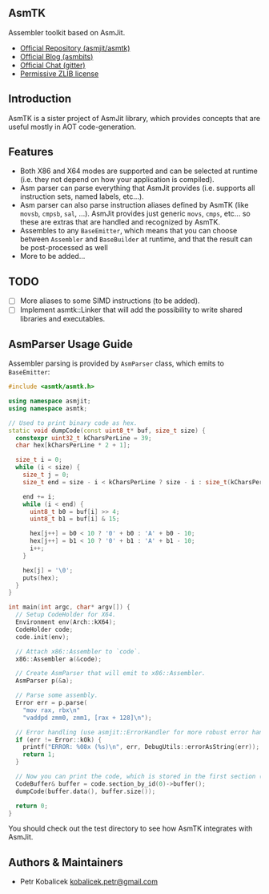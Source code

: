 AsmTK
-----

Assembler toolkit based on AsmJit.

  * [Official Repository (asmjit/asmtk)](https://github.com/asmjit/asmtk)
  * [Official Blog (asmbits)](https://asmbits.blogspot.com/ncr)
  * [Official Chat (gitter)](https://gitter.im/asmjit/asmjit)
  * [Permissive ZLIB license](./LICENSE.md)

Introduction
------------

AsmTK is a sister project of AsmJit library, which provides concepts that are useful mostly in AOT code-generation.

Features
--------

  * Both X86 and X64 modes are supported and can be selected at runtime (i.e. they not depend on how your application is compiled).
  * Asm parser can parse everything that AsmJit provides (i.e. supports all instruction sets, named labels, etc...).
  * Asm parser can also parse instruction aliases defined by AsmTK (like `movsb`, `cmpsb`, `sal`, ...). AsmJit provides just generic `movs`, `cmps`, etc... so these are extras that are handled and recognized by AsmTK.
  * Assembles to any `BaseEmitter`, which means that you can choose between `Assembler` and `BaseBuilder` at runtime, and that the result can be post-processed as well
  * More to be added...

TODO
----

  * [ ] More aliases to some SIMD instructions (to be added).
  * [ ] Implement asmtk::Linker that will add the possibility to write shared libraries and executables.

AsmParser Usage Guide
---------------------

Assembler parsing is provided by `AsmParser` class, which emits to `BaseEmitter`:

```C++
#include <asmtk/asmtk.h>

using namespace asmjit;
using namespace asmtk;

// Used to print binary code as hex.
static void dumpCode(const uint8_t* buf, size_t size) {
  constexpr uint32_t kCharsPerLine = 39;
  char hex[kCharsPerLine * 2 + 1];

  size_t i = 0;
  while (i < size) {
    size_t j = 0;
    size_t end = size - i < kCharsPerLine ? size - i : size_t(kCharsPerLine);

    end += i;
    while (i < end) {
      uint8_t b0 = buf[i] >> 4;
      uint8_t b1 = buf[i] & 15;

      hex[j++] = b0 < 10 ? '0' + b0 : 'A' + b0 - 10;
      hex[j++] = b1 < 10 ? '0' + b1 : 'A' + b1 - 10;
      i++;
    }

    hex[j] = '\0';
    puts(hex);
  }
}

int main(int argc, char* argv[]) {
  // Setup CodeHolder for X64.
  Environment env(Arch::kX64);
  CodeHolder code;
  code.init(env);

  // Attach x86::Assembler to `code`.
  x86::Assembler a(&code);

  // Create AsmParser that will emit to x86::Assembler.
  AsmParser p(&a);

  // Parse some assembly.
  Error err = p.parse(
    "mov rax, rbx\n"
    "vaddpd zmm0, zmm1, [rax + 128]\n");

  // Error handling (use asmjit::ErrorHandler for more robust error handling).
  if (err != Error::kOk) {
    printf("ERROR: %08x (%s)\n", err, DebugUtils::errorAsString(err));
    return 1;
  }

  // Now you can print the code, which is stored in the first section (.text).
  CodeBuffer& buffer = code.section_by_id(0)->buffer();
  dumpCode(buffer.data(), buffer.size());

  return 0;
}
```

You should check out the test directory to see how AsmTK integrates with AsmJit.

Authors & Maintainers
---------------------

  * Petr Kobalicek <kobalicek.petr@gmail.com>
